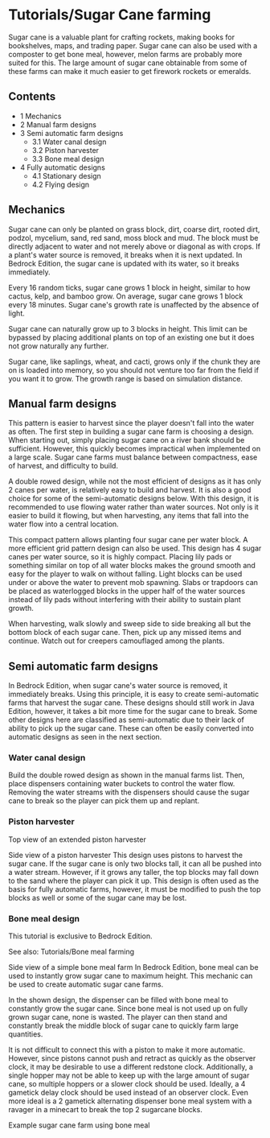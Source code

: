 # Tutorials/Sugar Cane farming
Sugar cane is a valuable plant for crafting rockets, making books for bookshelves, maps, and trading paper. Sugar cane can also be used with a composter to get bone meal, however, melon farms are probably more suited for this. The large amount of sugar cane obtainable from some of these farms can make it much easier to get firework rockets or emeralds.

## Contents
- 1 Mechanics
- 2 Manual farm designs
- 3 Semi automatic farm designs
	- 3.1 Water canal design
	- 3.2 Piston harvester
	- 3.3 Bone meal design
- 4 Fully automatic designs
	- 4.1 Stationary design
	- 4.2 Flying design

## Mechanics
Sugar cane can only be planted on grass block, dirt, coarse dirt, rooted dirt, podzol, mycelium, sand, red sand, moss block and mud. The block must be directly adjacent to water and not merely above or diagonal as with crops. If a plant's water source is removed, it breaks when it is next updated. In Bedrock Edition, the sugar cane is updated with its water, so it breaks immediately.

Every 16 random ticks, sugar cane grows 1 block in height, similar to how cactus, kelp, and bamboo grow. On average, sugar cane grows 1 block every 18 minutes. Sugar cane's growth rate is unaffected by the absence of light.

Sugar cane can naturally grow up to 3 blocks in height. This limit can be bypassed by placing additional plants on top of an existing one but it does not grow naturally any further.

Sugar cane, like saplings, wheat, and cacti, grows only if the chunk they are on is loaded into memory, so you should not venture too far from the field if you want it to grow. The growth range is based on simulation distance.

## Manual farm designs
This pattern is easier to harvest since the player doesn't fall into the water as often.
The first step in building a sugar cane farm is choosing a design. When starting out, simply placing sugar cane on a river bank should be sufficient. However, this quickly becomes impractical when implemented on a large scale. Sugar cane farms must balance between compactness, ease of harvest, and difficulty to build.

A double rowed design, while not the most efficient of designs as it has only 2 canes per water, is relatively easy to build and harvest. It is also a good choice for some of the semi-automatic designs below. With this design, it is recommended to use flowing water rather than water sources. Not only is it easier to build it flowing, but when harvesting, any items that fall into the water flow into a central location.

This compact pattern allows planting four sugar cane per water block.
A more efficient grid pattern design can also be used. This design has 4 sugar canes per water source, so it is highly compact. Placing lily pads or something similar on top of all water blocks makes the ground smooth and easy for the player to walk on without falling. Light blocks can be used under or above the water to prevent mob spawning. Slabs or trapdoors can be placed as waterlogged blocks in the upper half of the water sources instead of lily pads without interfering with their ability to sustain plant growth.

When harvesting, walk slowly and sweep side to side breaking all but the bottom block of each sugar cane. Then, pick up any missed items and continue. Watch out for creepers camouflaged among the plants.

## Semi automatic farm designs
In Bedrock Edition, when sugar cane's water source is removed, it immediately breaks. Using this principle, it is easy to create semi-automatic farms that harvest the sugar cane. These designs should still work in Java Edition, however, it takes a bit more time for the sugar cane to break. Some other designs here are classified as semi-automatic due to their lack of ability to pick up the sugar cane. These can often be easily converted into automatic designs as seen in the next section.

### Water canal design
Build the double rowed design as shown in the manual farms list. Then, place dispensers containing water buckets to control the water flow. Removing the water streams with the dispensers should cause the sugar cane to break so the player can pick them up and replant.

### Piston harvester


















Top view of an extended piston harvester


















Side view of a piston harvester
This design uses pistons to harvest the sugar cane. If the sugar cane is only two blocks tall, it can all be pushed into a water stream. However, if it grows any taller, the top blocks may fall down to the sand where the player can pick it up. This design is often used as the basis for fully automatic farms, however, it must be modified to push the top blocks as well or some of the sugar cane may be lost.

### Bone meal design

  

This tutorial is exclusive to  Bedrock Edition. 


See also: Tutorials/Bone meal farming






















Side view of a simple bone meal farm
In Bedrock Edition, bone meal can be used to instantly grow sugar cane to maximum height. This mechanic can be used to create automatic sugar cane farms.

In the shown design, the dispenser can be filled with bone meal to constantly grow the sugar cane. Since bone meal is not used up on fully grown sugar cane, none is wasted. The player can then stand and constantly break the middle block of sugar cane to quickly farm large quantities.

It is not difficult to connect this with a piston to make it more automatic. However, since pistons cannot push and retract as quickly as the observer clock, it may be desirable to use a different redstone clock. Additionally, a single hopper may not be able to keep up with the large amount of sugar cane, so multiple hoppers or a slower clock should be used. Ideally, a 4 gametick delay clock should be used instead of an observer clock. Even more ideal is a 2 gametick alternating dispenser bone meal system with a ravager in a minecart to break the top 2 sugarcane blocks.

Example sugar cane farm using bone meal


